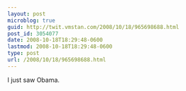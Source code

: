 ```yaml
---
layout: post
microblog: true
guid: http://twit.vmstan.com/2008/10/18/965698688.html
post_id: 3054077
date: 2008-10-18T18:29:48-0600
lastmod: 2008-10-18T18:29:48-0600
type: post
url: /2008/10/18/965698688.html
---
```

I just saw Obama.
